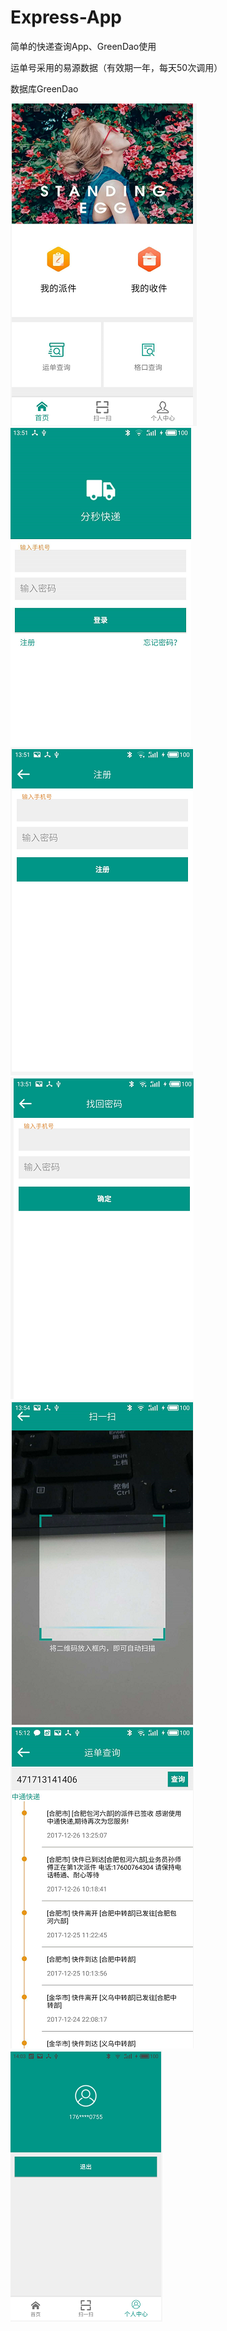 # Express-App
简单的快递查询App、GreenDao使用

运单号采用的易源数据（有效期一年，每天50次调用）

数据库GreenDao

![](https://github.com/huangshuyuan/Express-App/blob/master/imgs/1.png)
![](https://github.com/huangshuyuan/Express-App/blob/master/imgs/2.png)
![](https://github.com/huangshuyuan/Express-App/blob/master/imgs/3.png)
![](https://github.com/huangshuyuan/Express-App/blob/master/imgs/4.png)
![](https://github.com/huangshuyuan/Express-App/blob/master/imgs/5.png)
![](https://github.com/huangshuyuan/Express-App/blob/master/imgs/6.png)
![](https://github.com/huangshuyuan/Express-App/blob/master/imgs/7.png)

